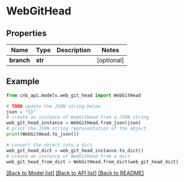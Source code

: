 # WebGitHead


## Properties

Name | Type | Description | Notes
------------ | ------------- | ------------- | -------------
**branch** | **str** |  | [optional] 

## Example

```python
from cnb_api.models.web_git_head import WebGitHead

# TODO update the JSON string below
json = "{}"
# create an instance of WebGitHead from a JSON string
web_git_head_instance = WebGitHead.from_json(json)
# print the JSON string representation of the object
print(WebGitHead.to_json())

# convert the object into a dict
web_git_head_dict = web_git_head_instance.to_dict()
# create an instance of WebGitHead from a dict
web_git_head_from_dict = WebGitHead.from_dict(web_git_head_dict)
```
[[Back to Model list]](../README.md#documentation-for-models) [[Back to API list]](../README.md#documentation-for-api-endpoints) [[Back to README]](../README.md)


